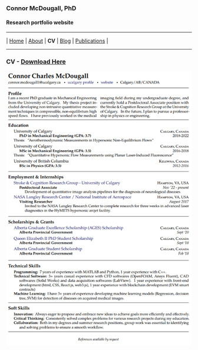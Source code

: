 ### Connor McDougall, PhD
#### Research portfolio website
___

| [Home](README.md) | [About](about.md) | **CV** | [Blog](blog.md) | [Publications](publications.md) |

___

### CV - [Download Here](https://drive.google.com/uc?export=download&id=1-_mbKyM7t4iVc5Sg0_qa9PPh5ybSF7w3)


![](cv.PNG)


